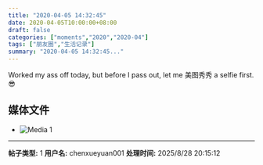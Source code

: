 ```yaml
---
title: "2020-04-05 14:32:45"
date: 2020-04-05T10:00:00+08:00
draft: false
categories: ["moments","2020","2020-04"]
tags: ["朋友圈","生活记录"]
summary: "2020-04-05 14:32:45..."
---
```


Worked my ass off today, but before I pass out, let me 美图秀秀 a selfie first. 😎

## 媒体文件

- ![Media 1](/Moments/photos/2020-04-05/202004051432450.jpg)

---

**帖子类型:** 1
**用户名:** chenxueyuan001
**处理时间:** 2025/8/28 20:15:12